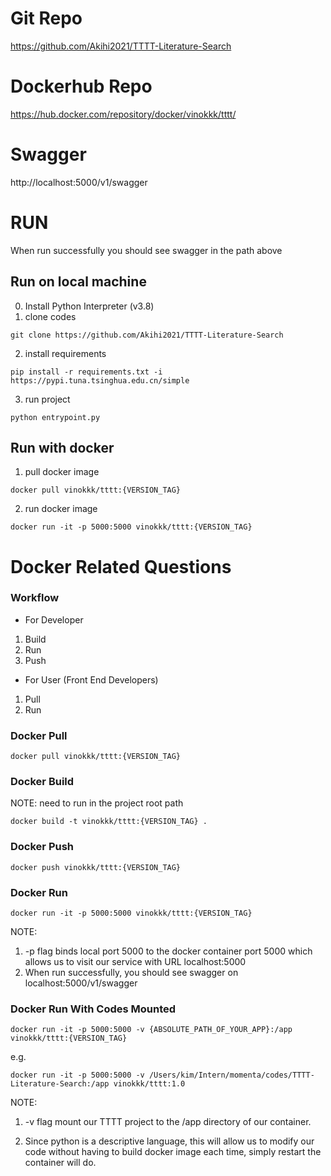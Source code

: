 # Git Repo
https://github.com/Akihi2021/TTTT-Literature-Search

# Dockerhub Repo
https://hub.docker.com/repository/docker/vinokkk/tttt/

# Swagger 
http://localhost:5000/v1/swagger

# RUN
When run successfully you should see swagger in the path above

## Run on local machine 
0. Install Python Interpreter (v3.8)
1. clone codes 

`git clone https://github.com/Akihi2021/TTTT-Literature-Search`

2. install requirements 

`pip install -r requirements.txt -i https://pypi.tuna.tsinghua.edu.cn/simple`

3. run project 

`python entrypoint.py`

## Run with docker 
1. pull docker image

`docker pull vinokkk/tttt:{VERSION_TAG}`

2. run docker image 

`docker run -it -p 5000:5000 vinokkk/tttt:{VERSION_TAG} `

   
# Docker Related Questions
### Workflow
- For Developer
1. Build
2. Run
3. Push
- For User (Front End Developers)
1. Pull 
2. Run 

### Docker Pull
`docker pull vinokkk/tttt:{VERSION_TAG}`

### Docker Build
NOTE: need to run in the project root path

`docker build -t vinokkk/tttt:{VERSION_TAG} .`

### Docker Push 
`docker push vinokkk/tttt:{VERSION_TAG}`

### Docker Run
`docker run -it -p 5000:5000 vinokkk/tttt:{VERSION_TAG} `

NOTE: 
1. -p flag binds local port 5000 to the docker container port 5000 which allows us to visit our service with URL localhost:5000
2. When run successfully, you should see swagger on localhost:5000/v1/swagger


### Docker Run With Codes Mounted
`docker run -it -p 5000:5000 -v {ABSOLUTE_PATH_OF_YOUR_APP}:/app vinokkk/tttt:{VERSION_TAG}`

e.g. 

`docker run -it -p 5000:5000 -v /Users/kim/Intern/momenta/codes/TTTT-Literature-Search:/app vinokkk/tttt:1.0`

NOTE: 
1. -v flag mount our TTTT project to the /app directory of our container.

2. Since python is a descriptive language, this will allow us to modify our code without having to  build docker image each time, simply restart the container will do.

